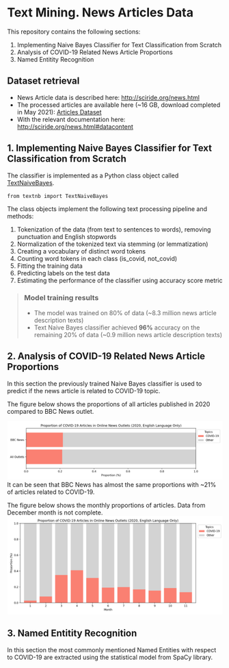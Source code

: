 # Text Mining. News Articles Data

This repository contains the following sections:
1. Implementing Naive Bayes Classifier for Text Classification from Scratch
2. Analysis of COVID-19 Related News Article Proportions
3. Named Entitity Recognition

## Dataset retrieval
- News Article data is described here: <http://sciride.org/news.html>
- The processed articles are available here (~16 GB, download completed in May 2021): [Articles Dataset](https://news-mine.s3.eu-west-2.amazonaws.com/processed.tar.gz)
- With the relevant documentation here: <http://sciride.org/news.html#datacontent>

## 1. Implementing Naive Bayes Classifier for Text Classification from Scratch

The classifier is implemented as a Python class object called [TextNaiveBayes](./textnb.py).

    from textnb import TextNaiveBayes

The class objects implement the following text processing pipeline and methods:
1. Tokenization of the data (from text to sentences to words), removing punctuation and English stopwords
2. Normalization of the tokenized text via stemming (or lemmatization)
3. Creating a vocabulary of distinct word tokens
4. Counting word tokens in each class (is_covid, not_covid)
5. Fitting the training data
6. Predicting labels on the test data
7. Estimating the performance of the classifier using accuracy score metric

>### Model training results
>
>- The model was trained on 80% of data (~8.3 million news article description texts)
>- Text Naive Bayes classifier achieved **96%** accuracy on the remaining 20% of data (~0.9 million news article description texts)
>

## 2. Analysis of COVID-19 Related News Article Proportions
In this section the previously trained Naive Bayes classifier is used to predict if the news article is related to COVID-19 topic.

The figure below shows the proportions of all articles published in 2020 compared to BBC News outlet.

![Proportions 2020](./Results/covid19_proportion_2020.png "Proportion of COVID-19 Related Articles")
It can be seen that BBC News has almost the same proportions with ~21% of articles related to COVID-19.

The figure below shows the monthly proportions of articles. Data from December month is not complete.
![Monthly Proportions](./Results/covid19_proportion_monthly_2020.png "Monthly Proportion of COVID-19 Related Articles")

## 3. Named Entitity Recognition
In this section the most commonly mentioned Named Entities with respect to COVID-19 are extracted using the statistical model from SpaCy library.
